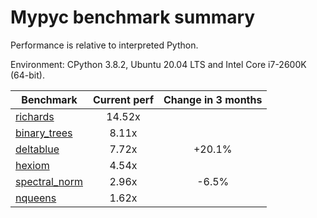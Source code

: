 # Mypyc benchmark summary

Performance is relative to interpreted Python.

Environment: CPython 3.8.2, Ubuntu 20.04 LTS and Intel Core i7-2600K (64-bit).

| Benchmark | Current perf | Change in 3 months |
| --- | :---: | :---: |
| [richards](benchmarks/richards.md) | 14.52x |  |
| [binary_trees](benchmarks/binary_trees.md) | 8.11x |  |
| [deltablue](benchmarks/deltablue.md) | 7.72x | +20.1% |
| [hexiom](benchmarks/hexiom.md) | 4.54x |  |
| [spectral_norm](benchmarks/spectral_norm.md) | 2.96x | -6.5% |
| [nqueens](benchmarks/nqueens.md) | 1.62x |  |
